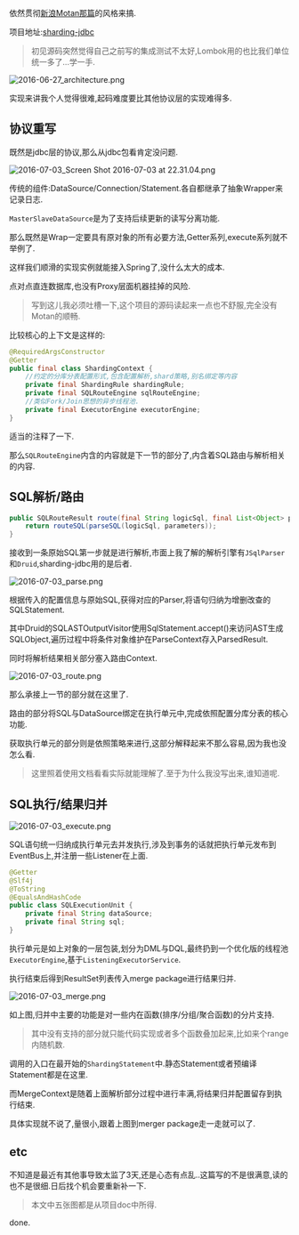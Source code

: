 依然贯彻[新浪Motan那篇](http://www.slahser.com/2016/05/28/新浪的RPC框架Motan源码解读/)的风格来搞. 

项目地址:[sharding-jdbc](https://github.com/dangdangdotcom/sharding-jdbc) 

> 初见源码突然觉得自己之前写的集成测试不太好,Lombok用的也比我们单位统一多了...学一手. 

![2016-06-27_architecture.png](https://o4dyfn0ef.qnssl.com/image/2016-06-27_architecture.png?imageView2/2/h/300) 

实现来讲我个人觉得很难,起码难度要比其他协议层的实现难得多. 

## 协议重写 

既然是jdbc层的协议,那么从jdbc包看肯定没问题. 

![2016-07-03_Screen Shot 2016-07-03 at 22.31.04.png](https://o4dyfn0ef.qnssl.com/image/2016-07-03_Screen%20Shot%202016-07-03%20at%2022.31.04.png?imageView2/2/h/300) 

传统的组件:DataSource/Connection/Statement.各自都继承了抽象Wrapper来记录日志. 

`MasterSlaveDataSource`是为了支持后续更新的读写分离功能. 

那么既然是Wrap一定要具有原对象的所有必要方法,Getter系列,execute系列就不举例了. 

这样我们顺滑的实现实例就能接入Spring了,没什么太大的成本. 

点对点直连数据库,也没有Proxy层面机器挂掉的风险. 

> 写到这儿我必须吐槽一下,这个项目的源码读起来一点也不舒服,完全没有Motan的顺畅. 

比较核心的上下文是这样的: 

```java 
@RequiredArgsConstructor
@Getter
public final class ShardingContext {
    //约定的分库分表配置形式,包含配置解析,shard策略,别名绑定等内容
    private final ShardingRule shardingRule; 
    private final SQLRouteEngine sqlRouteEngine;
    //类似Fork/Join思想的异步线程池. 
    private final ExecutorEngine executorEngine;
}
``` 

适当的注释了一下. 

那么`SQLRouteEngine`内含的内容就是下一节的部分了,内含着SQL路由与解析相关的内容. 

## SQL解析/路由 

```java 
public SQLRouteResult route(final String logicSql, final List<Object> parameters) throws SQLParserException {
    return routeSQL(parseSQL(logicSql, parameters));
}
``` 

接收到一条原始SQL第一步就是进行解析,市面上我了解的解析引擎有`JSqlParser`和`Druid`,sharding-jdbc用的是后者. 

![2016-07-03_parse.png](https://o4dyfn0ef.qnssl.com/image/2016-07-03_parse.png?imageView2/2/h/300) 

根据传入的配置信息与原始SQL,获得对应的Parser,将语句归纳为增删改查的SQLStatement. 

其中Druid的SQLASTOutputVisitor使用SqlStatement.accept()来访问AST生成SQLObject,遍历过程中将条件对象维护在ParseContext存入ParsedResult. 

同时将解析结果相关部分塞入路由Context. 

![2016-07-03_route.png](https://o4dyfn0ef.qnssl.com/image/2016-07-03_route.png?imageView2/2/h/300) 

那么承接上一节的部分就在这里了. 

路由的部分将SQL与DataSource绑定在执行单元中,完成依照配置分库分表的核心功能. 

获取执行单元的部分则是依照策略来进行,这部分解释起来不那么容易,因为我也没怎么看. 

> 这里照着使用文档看看实际就能理解了.至于为什么我没写出来,谁知道呢. 

## SQL执行/结果归并 

![2016-07-03_execute.png](https://o4dyfn0ef.qnssl.com/image/2016-07-03_execute.png?imageView2/2/h/300) 

SQL语句统一归纳成执行单元去并发执行,涉及到事务的话就把执行单元发布到EventBus上,并注册一些Listener在上面. 

```java
@Getter
@Slf4j
@ToString
@EqualsAndHashCode
public class SQLExecutionUnit {
    private final String dataSource;
    private final String sql;
}
``` 

执行单元是如上对象的一层包装,划分为DML与DQL,最终扔到一个优化版的线程池`ExecutorEngine`,基于`ListeningExecutorService`. 

执行结束后得到ResultSet列表传入merge package进行结果归并. 

![2016-07-03_merge.png](https://o4dyfn0ef.qnssl.com/image/2016-07-03_merge.png?imageView2/2/h/300) 

如上图,归并中主要的功能是对一些内在函数(排序/分组/聚合函数)的分片支持. 

> 其中没有支持的部分就只能代码实现或者多个函数叠加起来,比如来个range内随机数.    

调用的入口在最开始的`ShardingStatement`中.静态Statement或者预编译Statement都是在这里.  

而MergeContext是随着上面解析部分过程中进行丰满,将结果归并配置留存到执行结束. 

具体实现就不说了,量很小,跟着上图到merger package走一走就可以了. 

## etc 

不知道是最近有其他事导致太监了3天,还是心态有点乱..这篇写的不是很满意,读的也不是很细.日后找个机会要重新补一下. 

> 本文中五张图都是从项目doc中所得. 

done. 







